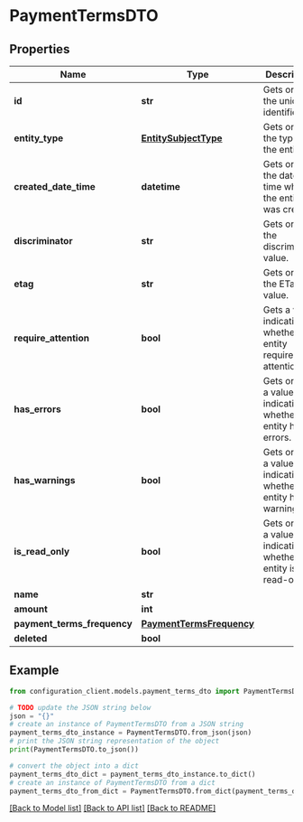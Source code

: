 # PaymentTermsDTO


## Properties

Name | Type | Description | Notes
------------ | ------------- | ------------- | -------------
**id** | **str** | Gets or sets the unique identifier. | [optional] 
**entity_type** | [**EntitySubjectType**](EntitySubjectType.md) | Gets or sets the type of the entity. | [optional] 
**created_date_time** | **datetime** | Gets or sets the date and time when the entity was created. | [optional] 
**discriminator** | **str** | Gets or sets the discriminator value. | [optional] 
**etag** | **str** | Gets or sets the ETag value. | [optional] 
**require_attention** | **bool** | Gets a value indicating whether the entity requires attention. | [optional] [readonly] 
**has_errors** | **bool** | Gets or sets a value indicating whether the entity has errors. | [optional] 
**has_warnings** | **bool** | Gets or sets a value indicating whether the entity has warnings. | [optional] 
**is_read_only** | **bool** | Gets or sets a value indicating whether the entity is read-only. | [optional] 
**name** | **str** |  | [optional] 
**amount** | **int** |  | [optional] 
**payment_terms_frequency** | [**PaymentTermsFrequency**](PaymentTermsFrequency.md) |  | [optional] 
**deleted** | **bool** |  | [optional] 

## Example

```python
from configuration_client.models.payment_terms_dto import PaymentTermsDTO

# TODO update the JSON string below
json = "{}"
# create an instance of PaymentTermsDTO from a JSON string
payment_terms_dto_instance = PaymentTermsDTO.from_json(json)
# print the JSON string representation of the object
print(PaymentTermsDTO.to_json())

# convert the object into a dict
payment_terms_dto_dict = payment_terms_dto_instance.to_dict()
# create an instance of PaymentTermsDTO from a dict
payment_terms_dto_from_dict = PaymentTermsDTO.from_dict(payment_terms_dto_dict)
```
[[Back to Model list]](../README.md#documentation-for-models) [[Back to API list]](../README.md#documentation-for-api-endpoints) [[Back to README]](../README.md)


